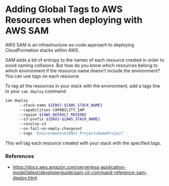 # Adding Global Tags to AWS Resources when deploying with AWS SAM

AWS SAM is an infrastructure-as-code approach to deploying CloudFormation stacks within AWS.

SAM adds a bit of entropy to the names of each resource created in order to avoid naming collisions. But how do you know which resources belong to which environment if the resource name doesn't include the environment? You can use tags on each resource. 

To tag all the resources in your stack with the environment, add a tags line to your `sam deploy` command.

```bash
sam deploy
      --stack-name ${ENV}-${AWS_STACK_NAME}
      --capabilities CAPABILITY_IAM
      --region ${AWS_DEFAULT_REGION}
      --s3-prefix ${ENV}-${AWS_STACK_NAME}
      --resolve-s3
      --no-fail-on-empty-changeset
      --tags 'Environment=${ENV} Project=DemoProject'
```

This will tag each resource created with your stack with the specified tags.

### References
* https://docs.aws.amazon.com/serverless-application-model/latest/developerguide/sam-cli-command-reference-sam-deploy.html